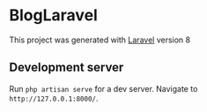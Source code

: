 # BlogLaravel

This project was generated with [Laravel](https://laravel.com/docs/8.x) version 8

## Development server

Run `php artisan serve` for a dev server. Navigate to `http://127.0.0.1:8000/`.